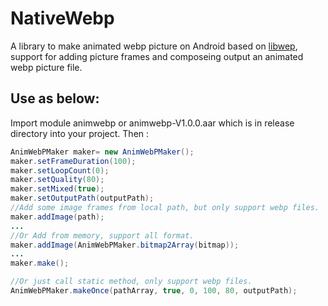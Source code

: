 # NativeWebp
A library to make animated webp picture on Android based on [libwep](https://developers.google.com/speed/webp), support for adding 
picture frames and composeing output an animated webp picture file.</br>

## Use as below:
Import module animwebp or animwebp-V1.0.0.aar which is in release directory into your project. Then : </br>
```Java
AnimWebPMaker maker= new AnimWebPMaker();
maker.setFrameDuration(100);
maker.setLoopCount(0);
maker.setQuality(80);
maker.setMixed(true);
maker.setOutputPath(outputPath);
//Add some image frames from local path, but only support webp files.
maker.addImage(path);
...
//Or Add from memory, support all format.
maker.addImage(AnimWebPMaker.bitmap2Array(bitmap));
...
maker.make();

//Or just call static method, only support webp files.
AnimWebPMaker.makeOnce(pathArray, true, 0, 100, 80, outputPath);
```

